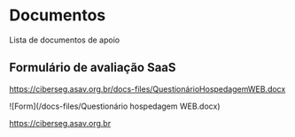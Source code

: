 # Documentos
Lista de documentos de apoio

## Formulário de avaliação SaaS

<https://ciberseg.asav.org.br/docs-files/QuestionárioHospedagemWEB.docx>

![Form](/docs-files/Questionário hospedagem WEB.docx)

<https://ciberseg.asav.org.br>